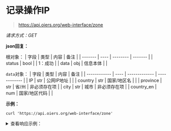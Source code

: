 # 记录操作IP

> https://api.oiers.org/web-interface/zone


*请求方式：GET*

**json回复：**

根对象：
| 字段    | 类型 | 内容     | 备注    |
| ------- | ---- | -------- | ------- |
| status   | bool  |    | 1：成功 |
| data    | obj  | 信息本体 |         |

`data`对象：
| 字段         | 类型 | 内容          | 备注         |
| ------------ | ---- | ------------- | ------------ |
| IP         | str  | 公网IP地址    |              |
| country      | str  | 国家/地区名   |              |
| province     | str  | 省/州         | 非必须存在项 |
| city         | str  | 城市          | 非必须存在项 |
| country_en | num  | 国家/地区代码 |              |

**示例：**
```shell
curl 'https://api.oiers.org/web-interface/zone'
```
<details>
<summary>查看响应示例：</summary>

```json
{
    "code":0,
    "message":"0",
    "ttl":1,
    "data":{
            "addr":"2600:3c01::f03c:93ff:fe6e:ec9b",
            "country":"美国",
            "country_code":US,
        }
}
```
</details>
